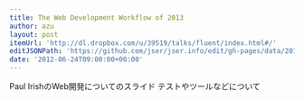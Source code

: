 ```yaml
---
title: The Web Development Workflow of 2013
author: azu
layout: post
itemUrl: 'http://dl.dropbox.com/u/39519/talks/fluent/index.html#/'
editJSONPath: 'https://github.com/jser/jser.info/edit/gh-pages/data/2012/06/index.json'
date: '2012-06-24T09:00:00+00:00'
---
```

Paul IrishのWeb開発についてのスライド
テストやツールなどについて
